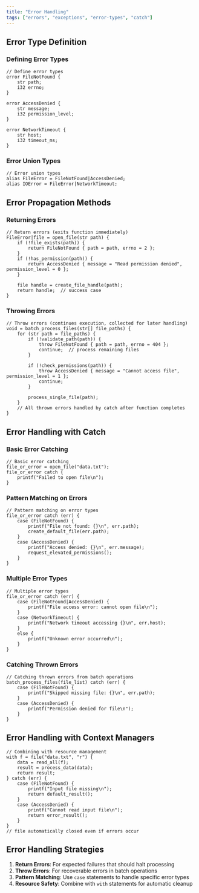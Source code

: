 ```yaml
---
title: "Error Handling"
tags: ["errors", "exceptions", "error-types", "catch"]
---
```


## Error Type Definition

### Defining Error Types

```cesium
// Define error types
error FileNotFound {
    str path;
    i32 errno;
}

error AccessDenied {
    str message;
    i32 permission_level;
}

error NetworkTimeout {
    str host;
    i32 timeout_ms;
}
```

### Error Union Types

```cesium
// Error union types
alias FileError = FileNotFound|AccessDenied;
alias IOError = FileError|NetworkTimeout;
```

## Error Propagation Methods

### Returning Errors

```cesium
// Return errors (exits function immediately)
FileError|file = open_file(str path) {
    if (!file_exists(path)) {
        return FileNotFound { path = path, errno = 2 };
    }
    if (!has_permission(path)) {
        return AccessDenied { message = "Read permission denied", permission_level = 0 };
    }

    file handle = create_file_handle(path);
    return handle;  // success case
}
```

### Throwing Errors

```cesium
// Throw errors (continues execution, collected for later handling)
void = batch_process_files(str[] file_paths) {
    for (str path = file_paths) {
        if (!validate_path(path)) {
            throw FileNotFound { path = path, errno = 404 };
            continue;  // process remaining files
        }

        if (!check_permissions(path)) {
            throw AccessDenied { message = "Cannot access file", permission_level = 1 };
            continue;
        }

        process_single_file(path);
    }
    // All thrown errors handled by catch after function completes
}
```

## Error Handling with Catch

### Basic Error Catching

```cesium
// Basic error catching
file_or_error = open_file("data.txt");
file_or_error catch {
    printf("Failed to open file\n");
}
```

### Pattern Matching on Errors

```cesium
// Pattern matching on error types
file_or_error catch (err) {
    case (FileNotFound) {
        printf("File not found: {}\n", err.path);
        create_default_file(err.path);
    }
    case (AccessDenied) {
        printf("Access denied: {}\n", err.message);
        request_elevated_permissions();
    }
}
```

### Multiple Error Types

```cesium
// Multiple error types
file_or_error catch (err) {
    case (FileNotFound|AccessDenied) {
        printf("File access error: cannot open file\n");
    }
    case (NetworkTimeout) {
        printf("Network timeout accessing {}\n", err.host);
    }
    else {
        printf("Unknown error occurred\n");
    }
}
```

### Catching Thrown Errors

```cesium
// Catching thrown errors from batch operations
batch_process_files(file_list) catch (err) {
    case (FileNotFound) {
        printf("Skipped missing file: {}\n", err.path);
    }
    case (AccessDenied) {
        printf("Permission denied for file\n");
    }
}
```

## Error Handling with Context Managers

```cesium
// Combining with resource management
with f = file("data.txt", "r") {
    data = read_all(f);
    result = process_data(data);
    return result;
} catch (err) {
    case (FileNotFound) {
        printf("Input file missing\n");
        return default_result();
    }
    case (AccessDenied) {
        printf("Cannot read input file\n");
        return error_result();
    }
}
// file automatically closed even if errors occur
```

## Error Handling Strategies

1. **Return Errors**: For expected failures that should halt processing
2. **Throw Errors**: For recoverable errors in batch operations
3. **Pattern Matching**: Use `case` statements to handle specific error types
4. **Resource Safety**: Combine with `with` statements for automatic cleanup
